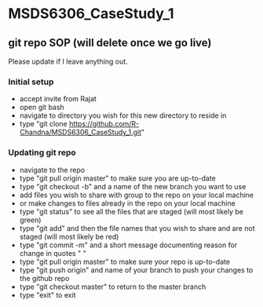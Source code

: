 # MSDS6306_CaseStudy_1

## git repo SOP (will delete once we go live)
Please update if I leave anything out.

### Initial setup
* accept invite from Rajat
* open git bash
* navigate to directory you wish for this new directory to reside in
* type "git clone https://github.com/R-Chandna/MSDS6306_CaseStudy_1.git"

### Updating git repo
* navigate to the repo
* type "git pull origin master" to make sure you are up-to-date
* type "git checkout -b" and a name of the new branch you want to use
* add files you wish to share with group to the repo on your local machine
* or make changes to files already in the repo on your local machine
* type "git status" to see all the files that are staged (will most likely be green)
* type "git add" and then the file names that you wish to share and are not staged (will most likely be red)
* type "git commit -m" and a short message documenting reason for change in quotes " "
* type "git pull origin master" to make sure your repo is up-to-date
* type "git push origin" and name of your branch to push your changes to the github repo
* type "git checkout master" to return to the master branch
* type "exit" to exit
